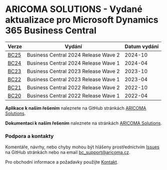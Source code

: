 # ARICOMA SOLUTIONS - Vydané aktualizace pro Microsoft Dynamics 365 Business Central

|Verze  |Vydání  |Datum vydání  |
|---------|---------|---------|
|[BC25](Changes/BC25/updates-bc25.md) |Business Central 2024 Release Wave 2 |2024-10 |
|[BC24](Changes/BC24/Updates-bc24.md) |Business Central 2024 Release Wave 1 |2024-04 |
|[BC23](Changes/BC23/Updates-bc23.md) |Business Central 2023 Release Wave 2 |2023-10 |
|[BC22](Changes/BC22/Updates-bc22.md) |Business Central 2023 Release Wave 1 |2023-04 |
|[BC21](Changes/BC21/Updates-bc21.md) |Business Central 2022 Release Wave 2 |2022-10 |
|[BC20](Changes/BC20/Updates-bc20.md) |Business Central 2022 Release Wave 1 |2022-04 |

**Aplikace k našim řešením** naleznete na GitHub stránkách [ARICOMA Solutions](https://github.com/ARICOMA-D365BC/ARICOMA-SOLUTIONS).

**Dokumentaci k našim řešením** naleznete na stránkách [ARICOMA Solutions](https://www.aricoma.com/docs/cs-cz/dynamics365/business-central/Solutions/solutions.html).

### Podpora a kontakty  

Komentáře, návrhy, nebo chyby mohou být hlášeny prostřednictvím [Issues](https://github.com/ARICOMA-D365BC/AC-Solutions/issues) na GitHub stránkách nebo na email [bc_support@aricoma.cz](mailto:bc_support@aricoma.cz).  

Pro obchodní informace a požadavky použijte [Kontakt](https://www.aricoma.com/cs/co-delame/podnikove-aplikace/informacni-systemy-microsoft/erp-pro-stredni-a-mensi-firmy#contact).
